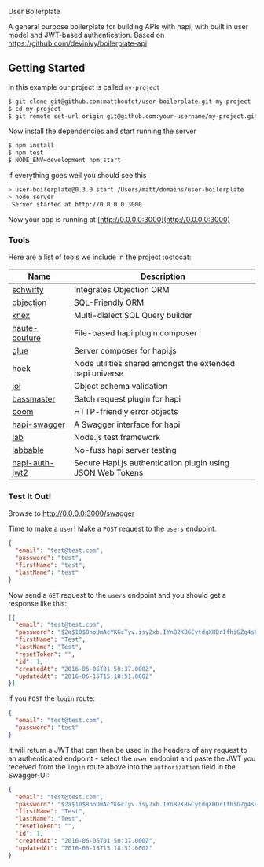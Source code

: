 User Boilerplate

A general purpose boilerplate for building APIs with hapi, with built in user model and JWT-based authentication.  Based on https://github.com/devinivy/boilerplate-api

## Getting Started
In this example our project is called `my-project`

```bash
$ git clone git@github.com:mattboutet/user-boilerplate.git my-project
$ cd my-project
$ git remote set-url origin git@github.com:your-username/my-project.git
```

Now install the dependencies and start running the server

```bash
$ npm install
$ npm test
$ NODE_ENV=development npm start
```

If everything goes well you should see this

```bash
> user-boilerplate@0.3.0 start /Users/matt/domains/user-boilerplate
> node server
 Server started at http://0.0.0.0:3000
```

Now your app is running at [http://0.0.0.0:3000](http://0.0.0.0:3000)

### Tools
Here are a list of tools we include in the project :octocat:

Name | Description
------------ | -------------
[schwifty](https://github.com/BigRoomStudios/schwifty) | Integrates Objection ORM
[objection](https://github.com/Vincit/objection.js/) | SQL-Friendly ORM
[knex](https://github.com/tgriesser/knex) | Multi-dialect SQL Query builder
[haute-couture](https://github.com/devinivy/haute-couture) | File-based hapi plugin composer
[glue](https://github.com/hapijs/glue) | Server composer for hapi.js
[hoek](https://github.com/hapijs/hoek) | Node utilities shared amongst the extended hapi universe
[joi](https://github.com/hapijs/joi) | Object schema validation
[bassmaster](https://github.com/hapijs/bassmaster) | Batch request plugin for hapi
[boom](https://github.com/hapijs/boom) | HTTP-friendly error objects
[hapi-swagger](https://github.com/glennjones/hapi-swagger) | A Swagger interface for hapi
[lab](https://github.com/hapijs/lab) | Node.js test framework
[labbable](https://github.com/devinivy/labbable) | No-fuss hapi server testing
[hapi-auth-jwt2](https://github.com/dwyl/hapi-auth-jwt2) | Secure Hapi.js authentication plugin using JSON Web Tokens

### Test It Out!
Browse to http://0.0.0.0:3000/swagger

Time to make a `user`! Make a `POST` request to the `users` endpoint.
```json
{
  "email": "test@test.com",
  "password": "test",
  "firstName": "test",
  "lastName": "test"
}
```

Now send a `GET` request to the `users` endpoint and you should get a response like this:

```json
[{
  "email": "test@test.com",
  "password": "$2a$10$8hoUmAcYKGcTyv.isy2xb.IYnB2KBGCytdqXHDrIfhiGZg4s8TvNa",
  "firstName": "Test",
  "lastName": "Test",
  "resetToken": "",
  "id": 1,
  "createdAt": "2016-06-06T01:50:37.000Z",
  "updatedAt": "2016-06-15T15:18:51.000Z"
}]

```

If you `POST` the `login` route:

```json
{
  "email": "test@test.com",
  "password": "test"
}
```
It will return a JWT that can then be used in the headers of any request to an authenticated endpoint - select the `user` endpoint and paste the JWT you received from the `login` route above into the `authorization` field in the Swagger-UI:
```json
{
  "email": "test@test.com",
  "password": "$2a$10$8hoUmAcYKGcTyv.isy2xb.IYnB2KBGCytdqXHDrIfhiGZg4s8TvNa",
  "firstName": "Test",
  "lastName": "Test",
  "resetToken": "",
  "id": 1,
  "createdAt": "2016-06-06T01:50:37.000Z",
  "updatedAt": "2016-06-15T15:18:51.000Z"
}
```
